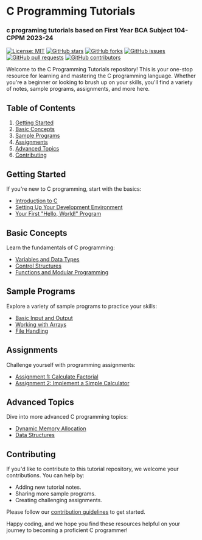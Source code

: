 # C Programming Tutorials
### c programing tutorials based on First Year BCA Subject 104-CPPM 2023-24 

[![License: MIT](https://img.shields.io/badge/License-MIT-blue.svg)](LICENSE)
[![GitHub stars](https://img.shields.io/github/stars/sbccas/c-programming-tutorial.svg)](https://github.com/sbccas/c-programming-tutorials/stargazers)
[![GitHub forks](https://img.shields.io/github/forks/sbccas/c-programming-tutorials.svg)](https://github.com/sbccas/c-programming-tutorials/network)
[![GitHub issues](https://img.shields.io/github/issues/sbccas/c-programming-tutorials.svg)](https://github.com/sbccas/c-programming-tutorials/issues)
[![GitHub pull requests](https://img.shields.io/github/issues-pr/sbccas/c-programming-tutorials.svg)](https://github.com/sbccas/c-programming-tutorials/pulls)
[![GitHub contributors](https://img.shields.io/github/contributors/sbccas/c-programming-tutorials.svg)](https://github.com/sbccas/c-programming-tutorials/graphs/contributors)

Welcome to the C Programming Tutorials repository! This is your one-stop resource for learning and mastering the C programming language. Whether you're a beginner or looking to brush up on your skills, you'll find a variety of notes, sample programs, assignments, and more here.

## Table of Contents

1. [Getting Started](#getting-started)
2. [Basic Concepts](#basic-concepts)
3. [Sample Programs](#sample-programs)
4. [Assignments](#assignments)
5. [Advanced Topics](#advanced-topics)
6. [Contributing](#contributing)

## Getting Started

If you're new to C programming, start with the basics:

- [Introduction to C](notes/introduction.md)
- [Setting Up Your Development Environment](notes/setup.md)
- [Your First "Hello, World!" Program](sample-programs/hello_world.c)

## Basic Concepts

Learn the fundamentals of C programming:

- [Variables and Data Types](notes/variables_and_data_types.md)
- [Control Structures](notes/control_structures.md)
- [Functions and Modular Programming](notes/functions.md)

## Sample Programs

Explore a variety of sample programs to practice your skills:

- [Basic Input and Output](sample-programs/basic_io.c)
- [Working with Arrays](sample-programs/arrays.c)
- [File Handling](sample-programs/file_handling.c)

## Assignments

Challenge yourself with programming assignments:

- [Assignment 1: Calculate Factorial](assignments/assignment1.md)
- [Assignment 2: Implement a Simple Calculator](assignments/assignment2.md)

## Advanced Topics

Dive into more advanced C programming topics:

- [Dynamic Memory Allocation](notes/dynamic_memory.md)
- [Data Structures](notes/data_structures.md)

## Contributing

If you'd like to contribute to this tutorial repository, we welcome your contributions. You can help by:

- Adding new tutorial notes.
- Sharing more sample programs.
- Creating challenging assignments.

Please follow our [contribution guidelines](CONTRIBUTING.md) to get started.

Happy coding, and we hope you find these resources helpful on your journey to becoming a proficient C programmer!

